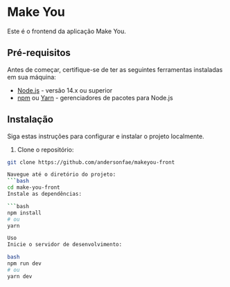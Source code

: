 # Make You

Este é o frontend da aplicação Make You.

## Pré-requisitos

Antes de começar, certifique-se de ter as seguintes ferramentas instaladas em sua máquina:

- [Node.js](https://nodejs.org/) - versão 14.x ou superior
- [npm](https://www.npmjs.com/) ou [Yarn](https://yarnpkg.com/) - gerenciadores de pacotes para Node.js

## Instalação

Siga estas instruções para configurar e instalar o projeto localmente.

1. Clone o repositório:

````bash
git clone https://github.com/andersonfae/makeyou-front

Navegue até o diretório do projeto:
```bash
cd make-you-front
Instale as dependências:

```bash
npm install
# ou
yarn

Uso
Inicie o servidor de desenvolvimento:

bash
npm run dev
# ou
yarn dev
````
